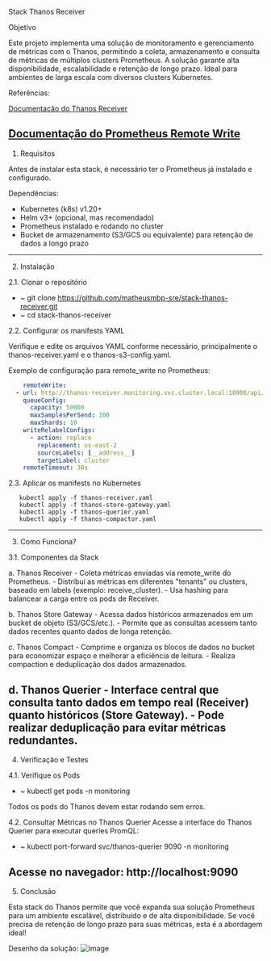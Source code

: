 Stack Thanos Receiver

Objetivo

Este projeto implementa uma solução de monitoramento e gerenciamento de métricas com o Thanos, permitindo a coleta, armazenamento e consulta de métricas de múltiplos clusters Prometheus. A solução garante alta disponibilidade, escalabilidade e retenção de longo prazo. Ideal para ambientes de larga escala com diversos clusters Kubernetes.

Referências:

[Documentação do Thanos Receiver](https://thanos.io/tip/components/receive.md/)

[Documentação do Prometheus Remote Write](https://prometheus.io/docs/specs/remote_write_spec/)
-----------------------------------------------------------------------------------------------------------------------------------------
1. Requisitos

Antes de instalar esta stack, é necessário ter o Prometheus já instalado e configurado.

Dependências:

 - Kubernetes (k8s) v1.20+
 - Helm v3+ (opcional, mas recomendado)
 - Prometheus instalado e rodando no cluster
 - Bucket de armazenamento (S3/GCS ou equivalente) para retenção de dados a longo prazo
-----------------------------------------------------------------------------------------------------------------------------------------
2. Instalação

2.1. Clonar o repositório

 - ~ git clone https://github.com/matheusmbp-sre/stack-thanos-receiver.git
 - ~ cd stack-thanos-receiver

2.2. Configurar os manifests YAML

 Verifique e edite os arquivos YAML conforme necessário, principalmente o thanos-receiver.yaml e o thanos-s3-config.yaml.

 Exemplo de configuração para remote_write no Prometheus:

```yaml
    remoteWrite:
  - url: http://thanos-receiver.monitoring.svc.cluster.local:10908/api/v1/receive
    queueConfig:
      capacity: 50000
      maxSamplesPerSend: 100
      maxShards: 10
    writeRelabelConfigs:
      - action: replace
        replacement: us-east-2
        sourceLabels: [__address__]
        targetLabel: cluster
    remoteTimeout: 30s
```

2.3. Aplicar os manifests no Kubernetes
```
   kubectl apply -f thanos-receiver.yaml 
   kubectl apply -f thanos-store-gateway.yaml
   kubectl apply -f thanos-querier.yaml
   kubectl apply -f thanos-compactor.yaml
```
-------------------------------------------------------------------------------------------------------------------------------------------
3. Como Funciona?

3.1. Componentes da Stack

 a. Thanos Receiver
    - Coleta métricas enviadas via remote_write do Prometheus.
    - Distribui as métricas em diferentes "tenants" ou clusters, baseado em labels (exemplo: receive_cluster).
    - Usa hashing para balancear a carga entre os pods de Receiver.

 b. Thanos Store Gateway
    - Acessa dados históricos armazenados em um bucket de objeto (S3/GCS/etc.).
    - Permite que as consultas acessem tanto dados recentes quanto dados de longa retenção.
       
 c. Thanos Compact
    - Comprime e organiza os blocos de dados no bucket para economizar espaço e melhorar a eficiência de leitura.
    - Realiza compaction e deduplicação dos dados armazenados.

 d. Thanos Querier
    - Interface central que consulta tanto dados em tempo real (Receiver) quanto históricos (Store Gateway).
    - Pode realizar deduplicação para evitar métricas redundantes.
------------------------------------------------------------------------------------------------------------------------------------------
4. Verificação e Testes

4.1. Verifique os Pods

  - ~ kubectl get pods -n monitoring

Todos os pods do Thanos devem estar rodando sem erros.

4.2. Consultar Métricas no Thanos Querier
Acesse a interface do Thanos Querier para executar queries PromQL:
  - ~ kubectl port-forward svc/thanos-querier 9090 -n monitoring

Acesse no navegador: http://localhost:9090
------------------------------------------------------------------------------------------------------------------------------------------
5. Conclusão

Esta stack do Thanos permite que você expanda sua solução Prometheus para um ambiente escalável, distribuído e de alta disponibilidade.
Se você precisa de retenção de longo prazo para suas métricas, esta é a abordagem ideal!

Desenho da solução:
![image](https://github.com/user-attachments/assets/cecf1e52-82e4-442a-aefe-95ce567d1812)


